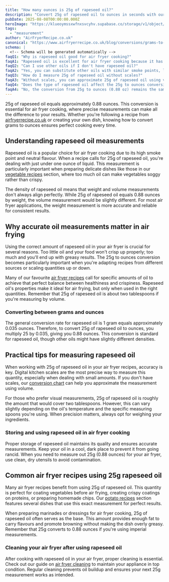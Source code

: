 ```yaml
---
title: "How many ounces is 25g of rapeseed oil?"
description: "Convert 25g of rapeseed oil to ounces in seconds with our easy guide. Perfect for air fryer recipes and precise cooking measurements."
pubDate: 2025-08-08T00:00:00.000Z
heroImage: "https://klueoymssxwfnxsvcyhv.supabase.co/storage/v1/object/public/Shmucket/25g-rapeseed-oil-to-ounces.webp"
tags:
  - "measurement"
author: "AirFryerRecipe.co.uk"
canonical: "https://www.airfryerrecipe.co.uk/blog/conversions/grams-to-ounces/25g-rapeseed-oil-to-ounces"
schema: |
  <!-- Schema will be generated automatically -->
faqQ1: "Why is rapeseed oil good for air fryer cooking?"
faqA1: "Rapeseed oil is excellent for air fryer cooking because it has a high smoke point (around 230°C), meaning it won't break down at typical air frying temperatures. Its neutral flavour doesn't overpower other ingredients, and it helps create crispy textures without excessive greasiness."
faqQ2: "Can I use other oils if I don't have rapeseed oil?"
faqA2: "Yes, you can substitute other oils with similar smoke points, like sunflower or vegetable oil, using the same 25g measurement. However, olive oil (especially extra virgin) has a lower smoke point and stronger flavour, so it's not always the best substitute for rapeseed oil in air frying."
faqQ3: "How do I measure 25g of rapeseed oil without scales?"
faqA3: "Without scales, you can approximate 25g of rapeseed oil using volume measurements - it's roughly 2 tablespoons. However, for complete accuracy, especially in baking recipes, investing in digital kitchen scales is recommended as oil density can vary slightly with temperature."
faqQ4: "Does the type of rapeseed oil affect the 25g to ounces conversion?"
faqA4: "No, the conversion from 25g to ounces (0.88 oz) remains the same whether you're using standard rapeseed oil or cold-pressed varieties. The density difference between types is negligible for cooking measurements, though flavour and nutritional profiles may vary."
---
```

<p>25g of rapeseed oil equals approximately 0.88 ounces. This conversion is essential for air fryer cooking, where precise measurements can make all the difference to your results. Whether you're following a recipe from <a href=https://www.airfryerrecipe.co.uk>airfryerrecipe.co.uk</a> or creating your own dish, knowing how to convert grams to ounces ensures perfect cooking every time.</p>

<h2>Understanding rapeseed oil measurements</h2>
<p>Rapeseed oil is a popular choice for air fryer cooking due to its high smoke point and neutral flavour. When a recipe calls for 25g of rapeseed oil, you're dealing with just under one ounce of liquid. This measurement is particularly important when preparing delicate dishes like those in our <a href=https://www.airfryerrecipe.co.uk/recipe-category/vegetables>vegetable recipes</a> section, where too much oil can make vegetables soggy rather than crispy.</p>
<p>The density of rapeseed oil means that weight and volume measurements don't always align perfectly. While 25g of rapeseed oil equals 0.88 ounces by weight, the volume measurement would be slightly different. For most air fryer applications, the weight measurement is more accurate and reliable for consistent results.</p>

<h2>Why accurate oil measurements matter in air frying</h2>
<p>Using the correct amount of rapeseed oil in your air fryer is crucial for several reasons. Too little oil and your food won't crisp up properly; too much and you'll end up with greasy results. The 25g to ounces conversion becomes particularly important when you're adapting recipes from different sources or scaling quantities up or down.</p>
<p>Many of our favourite <a href=https://www.airfryerrecipe.co.uk/recipes>air fryer recipes</a> call for specific amounts of oil to achieve that perfect balance between healthiness and crispiness. Rapeseed oil's properties make it ideal for air frying, but only when used in the right quantities. Remember that 25g of rapeseed oil is about two tablespoons if you're measuring by volume.</p>

<h3>Converting between grams and ounces</h3>
<p>The general conversion rate for rapeseed oil is 1 gram equals approximately 0.035 ounces. Therefore, to convert 25g of rapeseed oil to ounces, you multiply 25 by 0.035, giving you 0.88 ounces. This conversion is standard for rapeseed oil, though other oils might have slightly different densities.</p>

<h2>Practical tips for measuring rapeseed oil</h2>
<p>When working with 25g of rapeseed oil in your air fryer recipes, accuracy is key. Digital kitchen scales are the most precise way to measure this quantity, especially when dealing with small amounts. If you don't have scales, our <a href=https://www.airfryerrecipe.co.uk/air-fryer-conversion-chart>conversion chart</a> can help you approximate the measurement using volume.</p>
<p>For those who prefer visual measurements, 25g of rapeseed oil is roughly the amount that would cover two tablespoons. However, this can vary slightly depending on the oil's temperature and the specific measuring spoons you're using. When precision matters, always opt for weighing your ingredients.</p>

<h3>Storing and using rapeseed oil in air fryer cooking</h3>
<p>Proper storage of rapeseed oil maintains its quality and ensures accurate measurements. Keep your oil in a cool, dark place to prevent it from going rancid. When you need to measure out 25g (0.88 ounces) for your air fryer, use clean, dry utensils to avoid contamination.</p>

<h2>Common air fryer recipes using 25g rapeseed oil</h2>
<p>Many air fryer recipes benefit from using 25g of rapeseed oil. This quantity is perfect for coating vegetables before air frying, creating crispy coatings on proteins, or preparing homemade chips. Our <a href=https://www.airfryerrecipe.co.uk/recipe-category/potatoes>potato recipes</a> section features several dishes that use this exact measurement for perfect results.</p>
<p>When preparing marinades or dressings for air fryer cooking, 25g of rapeseed oil often serves as the base. This amount provides enough fat to carry flavours and promote browning without making the dish overly greasy. Remember that 25g converts to 0.88 ounces if you're using imperial measurements.</p>

<h3>Cleaning your air fryer after using rapeseed oil</h3>
<p>After cooking with rapeseed oil in your air fryer, proper cleaning is essential. Check out our guide on <a href=https://www.airfryerrecipe.co.uk/air-fryer-cleaner>air fryer cleaning</a> to maintain your appliance in top condition. Regular cleaning prevents oil buildup and ensures your next 25g measurement works as intended.</p>
